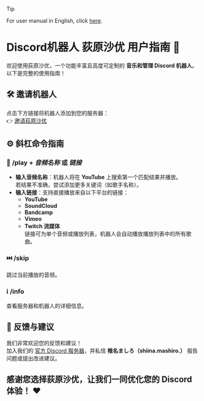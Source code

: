 > [!TIP]
> For user manual in English, click [here](https://github.com/MashiroSakurasou/EN_DiscordBotUserManual).
> 
# Discord机器人 荻原沙优 用户指南 🌟

欢迎使用荻原沙优，一个功能丰富且高度可定制的 **音乐和管理 Discord 机器人**。以下是完整的使用指南！



## 🛠 **邀请机器人**
点击下方链接将机器人添加到您的服务器：  
👉 [邀请荻原沙优](https://discord.com/oauth2/authorize?client_id=1240521816582262845&permissions=8&integration_type=0&scope=bot)


## ⚙️ **斜杠命令指南**


### 🎵 **/play** + _音频名称_ 或 _链接_
- **输入音频名称**：机器人将在 **YouTube** 上搜索第一个匹配结果并播放。  
  若结果不准确，尝试添加更多关键词（如歌手名称）。  
- **输入链接**：支持直接播放来自以下平台的链接：  
  - **YouTube**
  - **SoundCloud**
  - **Bandcamp**
  - **Vimeo**
  - **Twitch 流媒体**  
  链接可为单个音频或播放列表，机器人会自动播放播放列表中的所有歌曲。


### ⏭️ **/skip**
跳过当前播放的音频。

### ℹ️ **/info**
查看服务器和机器人的详细信息。


## 💬 **反馈与建议**
我们非常欢迎您的反馈和建议！  
加入我们的 [官方 Discord 服务器](https://discord.gg/67vMVwTNuG)，并私信 **椎名ましろ（shiina.mashiro.）** 报告问题或提出改进建议。  

感谢您选择荻原沙优，让我们一同优化您的 Discord 体验！ ❤️
---

